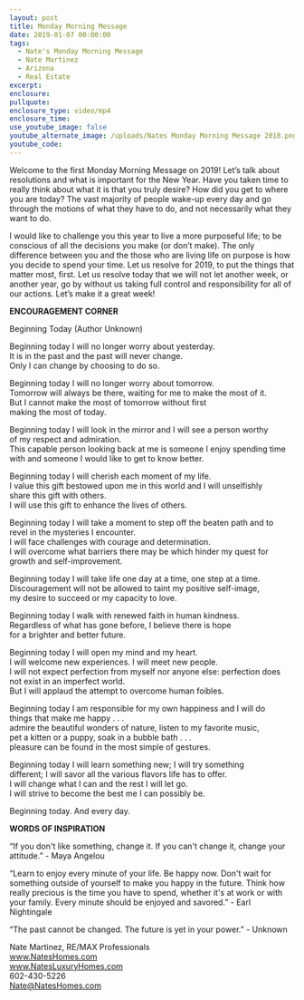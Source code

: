 ```yaml
---
layout: post
title: Monday Morning Message
date: 2019-01-07 00:00:00
tags:
  - Nate's Monday Morning Message
  - Nate Martinez
  - Arizona
  - Real Estate
excerpt:
enclosure:
pullquote:
enclosure_type: video/mp4
enclosure_time:
use_youtube_image: false
youtube_alternate_image: /uploads/Nates Monday Morning Message 2018.png
youtube_code:
---
```


Welcome to the first Monday Morning Message on 2019! Let’s talk about resolutions and what is important for the New Year. Have you taken time to really think about what it is that you truly desire? How did you get to where you are today? The vast majority of people wake-up every day and go through the motions of what they have to do, and not necessarily what they want to do.

I would like to challenge you this year to live a more purposeful life; to be conscious of all the decisions you make (or don’t make). The only difference between you and the those who are living life on purpose is how you decide to spend your time. Let us resolve for 2019, to put the things that matter most, first. Let us resolve today that we will not let another week, or another year, go by without us taking full control and responsibility for all of our actions. Let’s make it a great week!

**ENCOURAGEMENT CORNER**

Beginning Today (Author Unknown)

Beginning today I will no longer worry about yesterday.<br>It is in the past and the past will never change.<br>Only I can change by choosing to do so.

Beginning today I will no longer worry about tomorrow.<br>Tomorrow will always be there, waiting for me to make the most of it.<br>But I cannot make the most of tomorrow without first<br>making the most of today.

Beginning today I will look in the mirror and I will see a person worthy&nbsp;<br>of my respect and admiration.&nbsp;<br>This capable person looking back at me is someone I enjoy spending time<br>with and someone I would like to get to know better.

Beginning today I will cherish each moment of my life.<br>I value this gift bestowed upon me in this world and I will unselfishly<br>share this gift with others.&nbsp;<br>I will use this gift to enhance the lives of others.

Beginning today I will take a moment to step off the beaten path and to<br>revel in the mysteries I encounter.<br>I will face challenges with courage and determination.<br>I will overcome what barriers there may be which hinder my quest for&nbsp;<br>growth and self-improvement.

Beginning today I will take life one day at a time, one step at a time.<br>Discouragement will not be allowed to taint my positive self-image,<br>my desire to succeed or my capacity to love.

Beginning today I walk with renewed faith in human kindness.<br>Regardless of what has gone before, I believe there is hope<br>for a brighter and better future.

Beginning today I will open my mind and my heart.<br>I will welcome new experiences. I will meet new people.<br>I will not expect perfection from myself nor anyone else: perfection does not exist in an imperfect world.<br>But I will applaud the attempt to overcome human foibles.

Beginning today I am responsible for my own happiness and I will do&nbsp;<br>things that make me happy . . .<br>admire the beautiful wonders of nature, listen to my favorite music,<br>pet a kitten or a puppy, soak in a bubble bath . . .<br>pleasure can be found in the most simple of gestures.

Beginning today I will learn something new; I will try something&nbsp;<br>different; I will savor all the various flavors life has to offer.<br>I will change what I can and the rest I will let go.<br>I will strive to become the best me I can possibly be.

Beginning today. And every day.

**WORDS OF INSPIRATION**

“If you don't like something, change it. If you can't change it, change your attitude.” - Maya Angelou

“Learn to enjoy every minute of your life. Be happy now. Don't wait for something outside of yourself to make you happy in the future. Think how really precious is the time you have to spend, whether it's at work or with your family. Every minute should be enjoyed and savored.” - Earl Nightingale

“The past cannot be changed. The future is yet in your power.” - Unknown

Nate Martinez, RE/MAX Professionals<br>www.NatesHomes.com<br>www.NatesLuxuryHomes.com<br>602-430-5226<br>Nate@NatesHomes.com